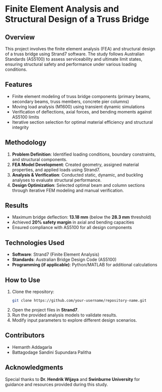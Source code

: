 # Finite Element Analysis and Structural Design of a Truss Bridge

## Overview
This project involves the finite element analysis (FEA) and structural design of a truss bridge using Strand7 software. The study follows Australian Standards (AS5100) to assess serviceability and ultimate limit states, ensuring structural safety and performance under various loading conditions.

## Features
- Finite element modeling of truss bridge components (primary beams, secondary beams, truss members, concrete pier columns)
- Moving load analysis (M1600) using transient dynamic simulations
- Verification of deflections, axial forces, and bending moments against AS5100 limits
- Iterative section selection for optimal material efficiency and structural integrity

## Methodology
1. **Problem Definition**: Identified loading conditions, boundary constraints, and structural components.
2. **FEA Model Development**: Created geometry, assigned material properties, and applied loads using Strand7.
3. **Analysis & Verification**: Conducted static, dynamic, and buckling analyses to evaluate structural performance.
4. **Design Optimization**: Selected optimal beam and column sections through iterative FEM modeling and manual verification.

## Results
- Maximum bridge deflection: **13.18 mm** (below the **28.3 mm** threshold)
- Achieved **20% safety margin** in axial and bending capacities
- Ensured compliance with AS5100 for all design components

## Technologies Used
- **Software**: Strand7 (Finite Element Analysis)
- **Standards**: Australian Bridge Design Code (AS5100)
- **Programming (if applicable)**: Python/MATLAB for additional calculations

## How to Use
1. Clone the repository:
   ```bash
   git clone https://github.com/your-username/repository-name.git
   ```
2. Open the project files in **Strand7**.
3. Run the provided analysis models to validate results.
4. Modify input parameters to explore different design scenarios.

## Contributors
- Hemanth Addagarla
- Battagodage Sandini Supundara Palitha

## Acknowledgments
Special thanks to **Dr. Hendrik Wijaya** and **Swinburne University** for guidance and resources provided during this study.

